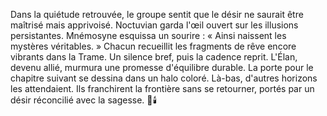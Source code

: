 Dans la quiétude retrouvée, le groupe sentit que le désir ne saurait être 
maîtrisé mais apprivoisé. 
Noctuvian garda l'œil ouvert sur les illusions persistantes.
Mnémosyne esquissa un sourire : « Ainsi naissent les mystères véritables. »
Chacun recueillit les fragments de rêve encore vibrants dans la Trame.
Un silence bref, puis la cadence reprit.
L'Élan, devenu allié, murmura une promesse d'équilibre durable.
La porte pour le chapitre suivant se dessina dans un halo coloré.
Là-bas, d'autres horizons les attendaient.
Ils franchirent la frontière sans se retourner, portés par un désir 
réconcilié avec la sagesse.
🌌🕯️
